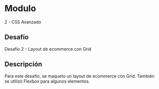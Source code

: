 # Modulo 
2 - CSS Avanzado

## Desafío
Desafío 2 - Layout de ecommerce con Grid

## Descripción
Para este desafío, se maqueto un layout de ecommerce con Grid. También se utilizó Flexbox para algunos elementos.